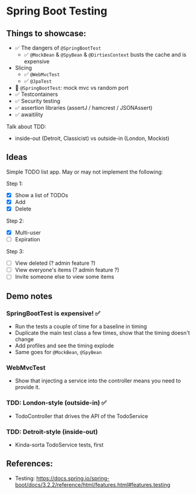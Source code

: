 # Spring Boot Testing

## Things to showcase:

- ✅ The dangers of `@SpringBootTest`
    - ✅ `@MockBean` & `@SpyBean` & `@DirtiesContext` busts the cache and is expensive
- Slicing
    - ✅ `@WebMvcTest`
    - ✅ `@JpaTest`
- 🚨 `@SpringBootTest`: mock mvc vs random port
- ✅ Testcontainers
- ✅ Security testing
- ✅ assertion libraries (assertJ / hamcrest / JSONAssert)
- ✅ awaitility

Talk about TDD:

- inside-out (Detroit, Classicist) vs outside-in (London, Mockist)

## Ideas

Simple TODO list app. May or may not implement the following:

Step 1:

- [x] Show a list of TODOs
- [x] Add
- [x] Delete

Step 2:

- [x] Multi-user
- [ ] Expiration

Step 3:

- [ ] View deleted (? admin feature ?)
- [ ] View everyone's items (? admin feature ?)
- [ ] Invite someone else to view some items

## Demo notes

### SpringBootTest is expensive! ✅

- Run the tests a couple of time for a baseline in timing
- Duplicate the main test class a few times, show that the timing doesn't change
- Add profiles and see the timing explode
- Same goes for `@MockBean`, `@SpyBean`

### WebMvcTest

- Show that injecting a service into the controller means you need to provide it.

### TDD: London-style (outside-in) ✅

- TodoController that drives the API of the TodoService

### TDD: Detroit-style (inside-out)

- Kinda-sorta TodoService tests, first

## References:

- Testing: https://docs.spring.io/spring-boot/docs/3.2.2/reference/html/features.html#features.testing